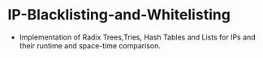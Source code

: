 # IP-Blacklisting-and-Whitelisting
- Implementation of Radix Trees,Tries, Hash Tables and Lists for IPs and their runtime and space-time comparison.
